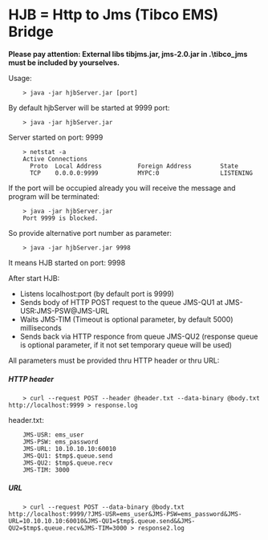 HJB = Http to Jms (Tibco EMS) Bridge
====================================
**Please pay attention: External libs tibjms.jar, jms-2.0.jar in .\tibco_jms must be included by yourselves.**

Usage:

        > java -jar hjbServer.jar [port]

By default hjbServer will be started at 9999 port:

        > java -jar hjbServer.jar
Server started on port: 9999

        > netstat -a
        Active Connections
          Proto  Local Address          Foreign Address        State
          TCP    0.0.0.0:9999           MYPC:0                 LISTENING

If the port will be occupied already you will receive the message and program will be terminated:

        > java -jar hjbServer.jar
        Port 9999 is blocked.

So provide alternative port number as parameter:

        > java -jar hjbServer.jar 9998
It means HJB started on port: 9998

After start HJB:
* Listens localhost:port (by default port is 9999)
* Sends body of HTTP POST request to the queue JMS-QU1 at JMS-USR:JMS-PSW@JMS-URL
* Waits JMS-TIM (Timeout is optional parameter, by default 5000) milliseconds
* Sends back via HTTP responce from queue JMS-QU2 (response queue is optional parameter, if it not set temporary queue will be used)

All parameters must be provided thru HTTP header or thru URL:

<h5>HTTP header</h5>

        > curl --request POST --header @header.txt --data-binary @body.txt http://localhost:9999 > response.log
header.txt:

        JMS-USR: ems_user
        JMS-PSW: ems_password
        JMS-URL: 10.10.10.10:60010
        JMS-QU1: $tmp$.queue.send
        JMS-QU2: $tmp$.queue.recv
        JMS-TIM: 3000

<h5>URL</h5>

        > curl --request POST --data-binary @body.txt http://localhost:9999/?JMS-USR=ems_user&JMS-PSW=ems_password&JMS-URL=10.10.10.10:60010&JMS-QU1=$tmp$.queue.send&&JMS-QU2=$tmp$.queue.recv&JMS-TIM=3000 > response2.log

        

